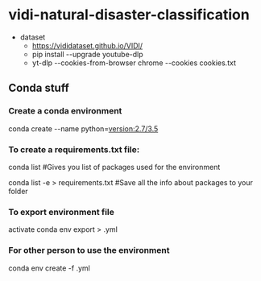 # vidi-natural-disaster-classification

- dataset
  - https://vididataset.github.io/VIDI/
  - pip install --upgrade youtube-dlp
  - yt-dlp --cookies-from-browser chrome --cookies cookies.txt

## Conda stuff

### Create a conda environment

conda create --name <environment-name> python=<version:2.7/3.5>

### To create a requirements.txt file:

conda list #Gives you list of packages used for the environment

conda list -e > requirements.txt #Save all the info about packages to your folder

### To export environment file

activate <environment-name>
conda env export > <environment-name>.yml

### For other person to use the environment

conda env create -f <environment-name>.yml
